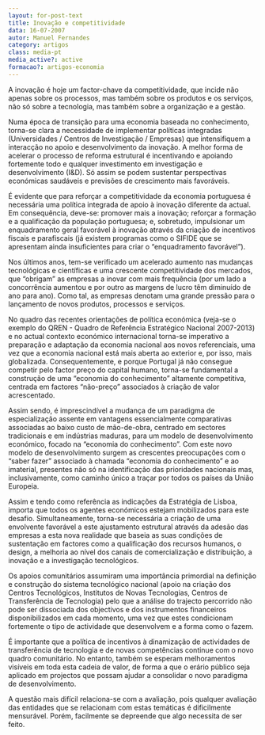 ```yaml
---
layout: for-post-text
title: Inovação e competitividade
data: 16-07-2007
autor: Manuel Fernandes
category: artigos
class: media-pt
media_active?: active
formacao?: artigos-economia
---  
```



A inovação é hoje um factor-chave da competitividade, que incide não apenas sobre os processos, mas também sobre os produtos e os serviços, não só sobre a tecnologia, mas também sobre a organização e a gestão.

Numa época de transição para uma economia baseada no conhecimento, torna-se clara a necessidade de implementar políticas integradas (Universidades / Centros de Investigação / Empresas) que intensifiquem a interacção no apoio e desenvolvimento da inovação. A melhor forma de acelerar o processo de reforma estrutural é incentivando e apoiando fortemente todo e qualquer investimento em investigação e desenvolvimento (I&D). Só assim se podem sustentar perspectivas económicas saudáveis e previsões de crescimento mais favoráveis.

É evidente que para reforçar a competitividade da economia portuguesa é necessária uma política integrada de apoio à inovação diferente da actual. Em consequência, deve-se: promover mais a inovação; reforçar a formação e a qualificação da população portuguesa; e, sobretudo, impulsionar um enquadramento geral favorável à inovação através da criação de incentivos fiscais e parafiscais (já existem programas como o SIFIDE que se apresentam ainda insuficientes para criar o “enquadramento favorável”).

Nos últimos anos, tem-se verificado um acelerado aumento nas mudanças tecnológicas e científicas e uma cres­cente competitividade dos mercados, que “obrigam” as empresas a inovar com mais frequência (por um lado a concorrência aumentou e por outro as margens de lucro têm diminuído de ano para ano). Como tal, as empresas denotam uma grande pressão para o lançamento de novos produ­tos, processos e serviços.

No quadro das recentes orientações de política económica (veja-se o exemplo do QREN - Quadro de Referência Estratégico Nacional 2007-2013) e no actual contexto económico internacional torna-se imperativo a preparação e adaptação da economia nacional aos novos referenciais, uma vez que a economia nacional está mais aberta ao exterior e, por isso, mais globalizada. Consequentemente, e porque Portugal já não consegue competir pelo factor preço do capital humano, torna-se fundamental a construção de uma “economia do conhecimento” altamente competitiva, centrada em factores “não-preço” associados à criação de valor acrescentado.

Assim sendo, é imprescindível a mudança de um paradigma de especialização assente em vantagens essencialmente comparativas associadas ao baixo custo de mão-de-obra, centrado em sectores tradicionais e em indústrias maduras, para um modelo de desenvolvimento económico, focado na “economia do conhecimento”. Com este novo modelo de desenvolvimento surgem as crescentes preocupações com o “saber fazer” associado à chamada “economia do conhecimento” e ao imaterial, presentes não só na identificação das prioridades nacionais mas, inclusivamente, como caminho único a traçar por todos os países da União Europeia.

Assim e tendo como referência as indicações da Estratégia de Lisboa, importa que todos os agentes económicos estejam mobilizados para este desafio. Simultaneamente, torna-se necessária a criação de uma envolvente favorável a este ajustamento estrutural através da adesão das empresas a esta nova realidade que baseia as suas condições de sustentação em factores como a qualificação dos recursos humanos, o design, a melhoria ao nível dos canais de comercialização e distribuição, a inovação e a investigação tecnológicos.

Os apoios comunitários assumiram uma importância primordial na definição e construção do sistema tecnológico nacional (apoio na criação dos Centros Tecnológicos, Institutos de Novas Tecnologias, Centros de Transferência de Tecnologia) pelo que a análise do trajecto percorrido não pode ser dissociada dos objectivos e dos instrumentos financeiros disponibilizados em cada momento, uma vez que estes condicionam fortemente o tipo de actividade que desenvolvem e a forma como o fazem.

É importante que a política de incentivos à dinamização de actividades de transferência de tecnologia e de novas competências continue com o novo quadro comunitário. No entanto, também se esperam melhoramentos visíveis em toda esta cadeia de valor, de forma a que o erário público seja aplicado em projectos que possam ajudar a consolidar o novo paradigma de desenvolvimento.

A questão mais difícil relaciona-se com a avaliação, pois qualquer avaliação das entidades que se relacionam com estas temáticas é dificilmente mensurável. Porém, facilmente se depreende que algo necessita de ser feito.